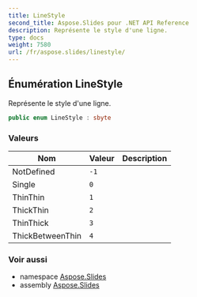 ```yaml
---  
title: LineStyle
second_title: Aspose.Slides pour .NET API Reference
description: Représente le style d'une ligne.
type: docs
weight: 7580
url: /fr/aspose.slides/linestyle/
--- 
```


## Énumération LineStyle

Représente le style d'une ligne.

```csharp
public enum LineStyle : sbyte
```

### Valeurs

| Nom | Valeur | Description |
| --- | --- | --- |
| NotDefined | `-1` |  |
| Single | `0` |  |
| ThinThin | `1` |  |
| ThickThin | `2` |  |
| ThinThick | `3` |  |
| ThickBetweenThin | `4` |  |

### Voir aussi

* namespace [Aspose.Slides](../../aspose.slides)
* assembly [Aspose.Slides](../../)